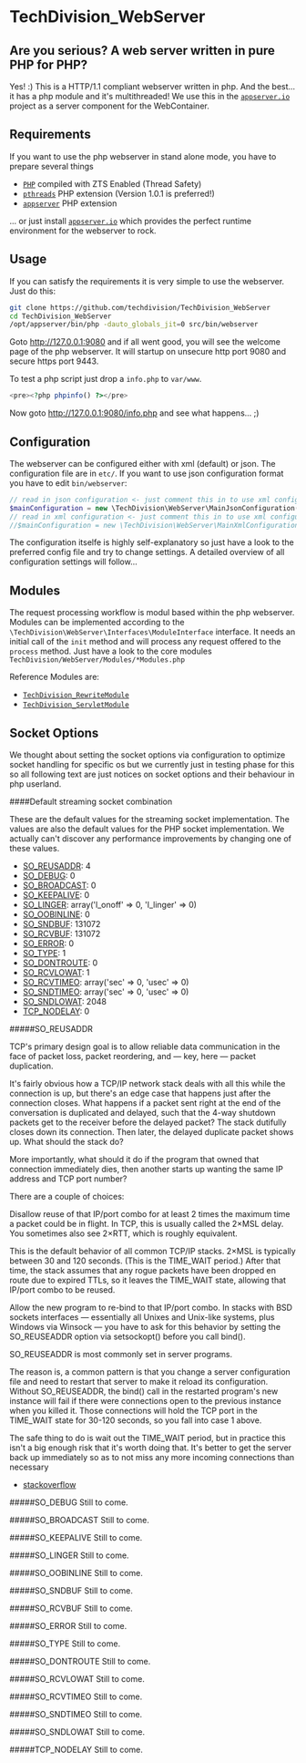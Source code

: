 TechDivision_WebServer
======================

Are you serious? A web server written in pure PHP for PHP?
-------------------------------------------------
Yes! :) This is a HTTP/1.1 compliant webserver written in php. And the best... it has a php module and it's multithreaded!
We use this in the [`appserver.io`](<http://www.appserver.io>) project as a server component for the WebContainer.

Requirements
------------
If you want to use the php webserver in stand alone mode, you have to prepare several things
* [`PHP`](<http://php.net>) compiled with ZTS Enabled (Thread Safety)
* [`pthreads`](<https://github.com/krakjoe/pthreads>) PHP extension (Version 1.0.1 is preferred!)
* [`appserver`](<https://github.com/techdivision/php-ext-appserver>) PHP extension

... or just install [`appserver.io`](<http://www.appserver.io>) which provides the perfect runtime environment for the webserver to rock.

Usage
-----
If you can satisfy the requirements it is very simple to use the webserver. Just do this:
```bash
git clone https://github.com/techdivision/TechDivision_WebServer
cd TechDivision_WebServer
/opt/appserver/bin/php -dauto_globals_jit=0 src/bin/webserver
```

Goto http://127.0.0.1:9080 and if all went good, you will see the welcome page of the php webserver.
It will startup on unsecure http port 9080 and secure https port 9443.

To test a php script just drop a `info.php` to `var/www`.
```php
<pre><?php phpinfo() ?></pre>
```
Now goto http://127.0.0.1:9080/info.php and see what happens... ;)

Configuration
-------------
The webserver can be configured either with xml (default) or json. The configuration file are in `etc/`. If you want to use json configuration format you have to edit `bin/webserver`:
```php
// read in json configuration <- just comment this in to use xml configuration
$mainConfiguration = new \TechDivision\WebServer\MainJsonConfiguration(WEBSERVER_BASEDIR . 'etc/webserver.json');
// read in xml configuration <- just comment this in to use xml configuration
//$mainConfiguration = new \TechDivision\WebServer\MainXmlConfiguration(WEBSERVER_BASEDIR . 'etc/webserver.xml');
```

The configuration itselfe is highly self-explanatory so just have a look to the preferred config file and try to change settings. A detailed overview of all configuration settings will follow...

Modules
-------
The request processing workflow is modul based within the php webserver. Modules can be implemented according to the `\TechDivision\WebServer\Interfaces\ModuleInterface` interface. It needs an initial call of the `init` method and will process any request offered to the `process` method. Just have a look to the core modules `TechDivision/WebServer/Modules/*Modules.php`

Reference Modules are:

* [`TechDivision_RewriteModule`](<https://github.com/techdivision/TechDivision_RewriteModule>)
* [`TechDivision_ServletModule`](<https://github.com/techdivision/TechDivision_ServletModule>)

Socket Options
--------------

We thought about setting the socket options via configuration to optimize socket handling for specific os but we currently just in testing phase for this so all following text are just notices on socket options and their behaviour in php userland.

####Default streaming socket combination

These are the default values for the streaming socket implementation. The values are also the default values for the PHP socket implementation. We actually can't discover any performance improvements by changing one of these values. 
        
* [SO_REUSADDR](#so_reusaddr): 	 4
* [SO_DEBUG](#so_debug): 		 0
* [SO_BROADCAST](#so_broadcast): 0 
* [SO_KEEPALIVE](#so_keepalive): 0
* [SO_LINGER](#so_linger): 		 array('l_onoff' => 0, 'l_linger' => 0)
* [SO_OOBINLINE](#so_oobinline): 0
* [SO_SNDBUF](#so_sndbuf): 		 131072
* [SO_RCVBUF](#so_rcvbuf): 		 131072
* [SO_ERROR](#so_error): 		 0
* [SO_TYPE](#so_type): 			 1
* [SO_DONTROUTE](#so_dontroute): 0
* [SO_RCVLOWAT](#so_rcvlowat):   1
* [SO_RCVTIMEO](#so_rcvtimeo):   array('sec' => 0, 'usec' => 0)
* [SO_SNDTIMEO](#so_sndtimeo):   array('sec' => 0, 'usec' => 0)
* [SO_SNDLOWAT](#so_sndlowat):   2048
* [TCP_NODELAY](#tcp_nodelay):   0

#####SO_REUSADDR

TCP's primary design goal is to allow reliable data communication in the face of packet 
loss, packet reordering, and — key, here — packet duplication.

It's fairly obvious how a TCP/IP network stack deals with all this while the connection 
is up, but there's an edge case that happens just after the connection closes. What 
happens if a packet sent right at the end of the conversation is duplicated and delayed, 
such that the 4-way shutdown packets get to the receiver before the delayed packet? The 
stack dutifully closes down its connection. Then later, the delayed duplicate packet 
shows up. What should the stack do?

More importantly, what should it do if the program that owned that connection immediately 
dies, then another starts up wanting the same IP address and TCP port number?

There are a couple of choices:

Disallow reuse of that IP/port combo for at least 2 times the maximum time a packet could 
be in flight. In TCP, this is usually called the 2×MSL delay. You sometimes also see 
2×RTT, which is roughly equivalent.

This is the default behavior of all common TCP/IP stacks. 2×MSL is typically between 30 
and 120 seconds. (This is the TIME_WAIT period.) After that time, the stack assumes that 
any rogue packets have been dropped en route due to expired TTLs, so it leaves the 
TIME_WAIT state, allowing that IP/port combo to be reused.

Allow the new program to re-bind to that IP/port combo. In stacks with BSD sockets 
interfaces — essentially all Unixes and Unix-like systems, plus Windows via Winsock — 
you have to ask for this behavior by setting the SO_REUSEADDR option via setsockopt() 
before you call bind().

SO_REUSEADDR is most commonly set in server programs.

The reason is, a common pattern is that you change a server configuration file and need 
to restart that server to make it reload its configuration. Without SO_REUSEADDR, the 
bind() call in the restarted program's new instance will fail if there were connections 
open to the previous instance when you killed it. Those connections will hold the TCP port 
in the TIME_WAIT state for 30-120 seconds, so you fall into case 1 above.

The safe thing to do is wait out the TIME_WAIT period, but in practice this isn't a big 
enough risk that it's worth doing that. It's better to get the server back up immediately 
so as to not miss any more incoming connections than necessary

* [stackoverflow](http://stackoverflow.com/questions/3229860/what-is-the-meaning-of-so-reuseaddr-setsockopt-option-linux)

#####SO_DEBUG
Still to come.

#####SO_BROADCAST
Still to come.

#####SO_KEEPALIVE
Still to come.

#####SO_LINGER
Still to come.

#####SO_OOBINLINE
Still to come.

#####SO_SNDBUF
Still to come.

#####SO_RCVBUF
Still to come.

#####SO_ERROR
Still to come.

#####SO_TYPE
Still to come.

#####SO_DONTROUTE
Still to come.

#####SO_RCVLOWAT
Still to come.

#####SO_RCVTIMEO
Still to come.

#####SO_SNDTIMEO
Still to come.

#####SO_SNDLOWAT
Still to come.

#####TCP_NODELAY
Still to come.
